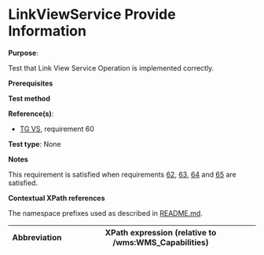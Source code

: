 # LinkViewService Provide Information

**Purpose**: 

Test that Link View Service Operation is implemented correctly.

**Prerequisites**

**Test method**

**Reference(s)**:

* [TG VS](./README.md#ref_TG_VS), requirement 60

**Test type**: None

**Notes**

This requirement is satisfied when requirements [62](at62-linkviewservice-layer-metadata.md), [63](at63-linkviewservice-cascaded-attribute.md), [64](at64-linkviewservice-cascaded-increment.md) and [65](at65-linkviewservice-transparent-bgcolor.md) are satisfied.

**Contextual XPath references**

The namespace prefixes used as described in [README.md](./README.md#namespaces).

Abbreviation                                               |  XPath expression (relative to /wms:WMS_Capabilities)
---------------------------------------------------------- | -------------------------------------------------------------------------
